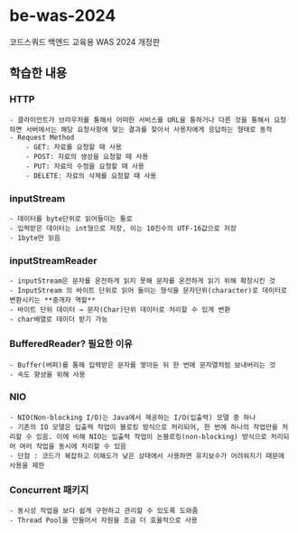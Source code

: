 # be-was-2024
코드스쿼드 백엔드 교육용 WAS 2024 개정판
## 학습한 내용
### HTTP
    - 클라이언트가 브라우저를 통해서 어떠한 서비스를 URL을 통하거나 다른 것을 통해서 요청 하면 서버에서는 해당 요청사항에 맞는 결과를 찾아서 사용자에게 응답하는 형태로 동작
    - Request Method
        - GET: 자료를 요청할 때 사용
        - POST: 자료의 생성을 요청할 때 사용
        - PUT: 자료의 수정을 요청할 때 사용
        - DELETE: 자료의 삭제를 요청할 때 사용
###  inputStream
    - 데이터를 byte단위로 읽어들이는 통로
    - 입력받은 데이터는 int형으로 저장, 이는 10진수의 UTF-16값으로 저장
    - 1byte만 읽음
### inputStreamReader
    - inputStream은 문자를 온전하게 읽지 못해 문자를 온전하게 읽기 위해 확장시킨 것
    - InputStream 의 바이트 단위로 읽어 들이는 형식을 문자단위(character)로 데이터로 변환시키는 **중개자 역할**
    - 바이트 단위 데이터 → 문자(Char)단위 데이터로 처리할 수 있게 변환
    - char배열로 데이더 받기 가능
### BufferedReader? 필요한 이유
    - Buffer(버퍼)를 통해 입력받은 문자를 쌓아둔 뒤 한 번에 문자열처럼 보내버리는 것
    - 속도 향샹을 위해 사용
### NIO
    - NIO(Non-blocking I/O)는 Java에서 제공하는 I/O(입출력) 모델 중 하나
    - 기존의 IO 모델은 입출력 작업이 블로킹 방식으로 처리되어, 한 번에 하나의 작업만을 처리할 수 있음. 이에 비해 NIO는 입출력 작업이 논블로킹(non-blocking) 방식으로 처리되어 여러 작업을 동시에 처리할 수 있음
    - 단점 : 코드가 복잡하고 이해도가 낮은 상태에서 사용하면 유지보수가 어려워지기 때문에 사용을 제한
### Concurrent 패키지
    - 동시성 작업을 보다 쉽게 구현하고 관리할 수 있도록 도와줌
    - Thread Pool을 만들어서 자원을 조금 더 효율적으로 사용
    